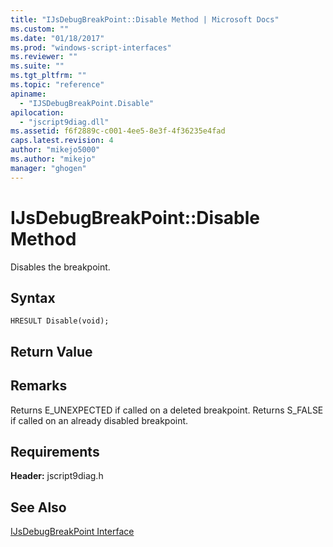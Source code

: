 ```yaml
---
title: "IJsDebugBreakPoint::Disable Method | Microsoft Docs"
ms.custom: ""
ms.date: "01/18/2017"
ms.prod: "windows-script-interfaces"
ms.reviewer: ""
ms.suite: ""
ms.tgt_pltfrm: ""
ms.topic: "reference"
apiname: 
  - "IJSDebugBreakPoint.Disable"
apilocation: 
  - "jscript9diag.dll"
ms.assetid: f6f2889c-c001-4ee5-8e3f-4f36235e4fad
caps.latest.revision: 4
author: "mikejo5000"
ms.author: "mikejo"
manager: "ghogen"
---
```

# IJsDebugBreakPoint::Disable Method
Disables the breakpoint.  
  
## Syntax  
  
```  
HRESULT Disable(void);  
```  
  
## Return Value  
  
## Remarks  
 Returns E_UNEXPECTED if called on a deleted breakpoint. Returns S_FALSE if called on an already disabled breakpoint.  
  
## Requirements  
 **Header:** jscript9diag.h  
  
## See Also  
 [IJsDebugBreakPoint Interface](../../winscript/reference/ijsdebugbreakpoint-interface.md)